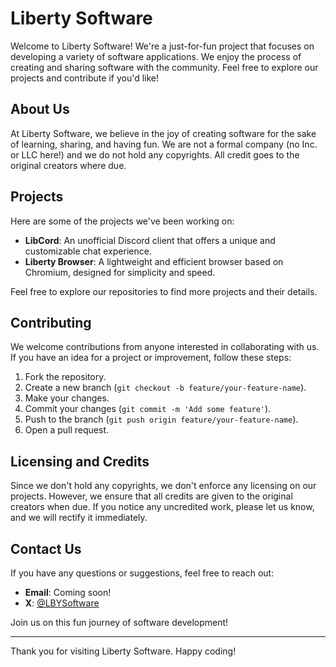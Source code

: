 # Liberty Software

Welcome to Liberty Software! We're a just-for-fun project that focuses on developing a variety of software applications. We enjoy the process of creating and sharing software with the community. Feel free to explore our projects and contribute if you'd like!

## About Us

At Liberty Software, we believe in the joy of creating software for the sake of learning, sharing, and having fun. We are not a formal company (no Inc. or LLC here!) and we do not hold any copyrights. All credit goes to the original creators where due.

## Projects

Here are some of the projects we've been working on:

- **LibCord**: An unofficial Discord client that offers a unique and customizable chat experience.
- **Liberty Browser**: A lightweight and efficient browser based on Chromium, designed for simplicity and speed.

Feel free to explore our repositories to find more projects and their details.

## Contributing

We welcome contributions from anyone interested in collaborating with us. If you have an idea for a project or improvement, follow these steps:

1. Fork the repository.
2. Create a new branch (`git checkout -b feature/your-feature-name`).
3. Make your changes.
4. Commit your changes (`git commit -m 'Add some feature'`).
5. Push to the branch (`git push origin feature/your-feature-name`).
6. Open a pull request.

## Licensing and Credits

Since we don't hold any copyrights, we don't enforce any licensing on our projects. However, we ensure that all credits are given to the original creators when due. If you notice any uncredited work, please let us know, and we will rectify it immediately.

## Contact Us

If you have any questions or suggestions, feel free to reach out:

- **Email**: Coming soon!
- **X**: [@LBYSoftware](https://x.com/LBYSoftware)

Join us on this fun journey of software development!

---

Thank you for visiting Liberty Software. Happy coding!
